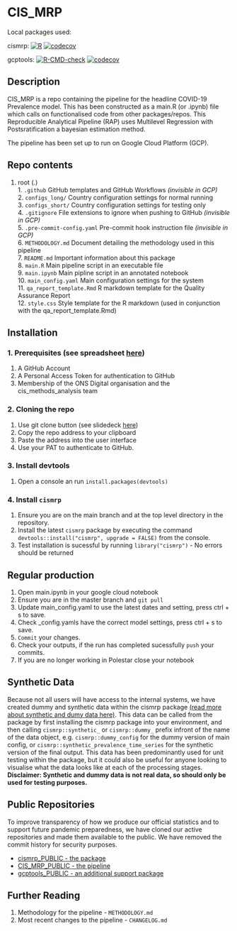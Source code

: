 # CIS_MRP

Local packages used:

cismrp:
[![R](https://github.com/ONSdigital/cismrp/actions/workflows/r.yaml/badge.svg?branch=main)](https://github.com/ONSdigital/cismrp/actions/workflows/r.yaml)
[![codecov](https://codecov.io/gh/ONSdigital/cismrp/branch/main/graph/badge.svg?token=N70MPthEj1)](https://codecov.io/gh/ONSdigital/cismrp)

gcptools:
[![R-CMD-check](https://github.com/ONSdigital/gcptools/actions/workflows/r.yml/badge.svg)](https://github.com/ONSdigital/gcptools/actions/workflows/r.yml)
[![codecov](https://codecov.io/gh/ONSdigital/gcptools/branch/main/graph/badge.svg?token=0ExPkGuzYa)](https://codecov.io/gh/ONSdigital/gcptools)

## Description

CIS_MRP is a repo containing the pipeline for the headline COVID-19 Prevalence model. This has been constructed as a main.R (or .ipynb) file which calls on functionalised code from other packages/repos. This Reproducible Analytical Pipeline (RAP) uses Multilevel Regression with Postsratification a bayesian estimation method.

The pipeline has been set up to run on Google Cloud Platform (GCP). 

## Repo contents
  
  1. root (.)<br>
    1. `.github` GitHub templates and GitHub Workflows *(invisible in GCP)*<br>
    2. `configs_long/` Country configuration settings for normal running<br>
    3. `configs_short/` Country configuration settings for testing only<br>
    4. `.gitignore` File extensions to ignore when pushing to GitHub *(invisible in GCP)*<br>
    5. `.pre-commit-config.yaml` Pre-commit hook instruction file *(invisible in GCP)*<br>
    6. `METHODOLOGY.md` Document detailing the methodology used in this pipeline<br>
    7. `README.md` Important information about this package<br>
    8. `main.R` Main pipeline script in an executable file<br>
    9. `main.ipynb` Main pipline script in an annotated notebook<br>
    10. `main_config.yaml` Main configuration settings for the system<br>
    11. `qa_report_template.Rmd` R markdown template for the Quality Assurance Report<br>
    12. `style.css` Style template for the R markdown (used in conjunction with the qa_report_template.Rmd)
   
    
## Installation
  
### 1. Prerequisites (see spreadsheet   [here](https://officenationalstatistics.sharepoint.com/:x:/r/sites/covid19/CISA_Analysis/Polestar/ProjectManagement_Audit/Polestar%20user%20access%20check.xlsx?d=w48ca63f23a9744e99a85b18a41e50f1c&csf=1&web=1&e=Umppp3))
 
 1. A GitHub Account
 2. A Personal Access Token for authentication to GitHub
 3. Membership of the ONS Digital organisation and the cis_methods_analysis team

### 2. Cloning the repo
 1. Use git clone button (see slidedeck [here](https://officenationalstatistics.sharepoint.com/:p:/r/sites/covid19/CISA_Analysis/Polestar/User_Guidance/Screenshot%20walk%20throughs.pptx?d=w6fd6a1ec9fe847848e07d962b76da5bf&csf=1&web=1&e=H1XX7g))
 2. Copy the repo address to your clipboard
 3. Paste the address into the user interface
 4. Use your PAT to authenticate to GitHub.
 
### 3. Install devtools
 1. Open a console an run `install.packages(devtools)`

### 4. Install `cismrp`
 1. Ensure you are on the main branch and at the top level directory in the repository.
 2. Install the latest `cismrp` package by executing the command `devtools::install("cismrp", upgrade = FALSE)` from the console.
 3. Test installation is sucessful by running `library("cismrp")` - No errors should be returned
 

## Regular production

 1. Open main.ipynb in your google cloud notebook
 2. Ensure you are in the master branch and `git pull`
 3. Update main_config.yaml to use the latest dates and setting, press ctrl + s to save.
 4. Check <country>_config.yamls have the correct model settings, press ctrl + s to save.
 5. `Commit` your changes.
 6. Check your outputs, if the run has completed sucessfully `push` your commits.
 7. If you are no longer working in Polestar close your notebook


## Synthetic Data

Because not all users will have access to the internal systems, we have created dummy and synthetic data within the cismrp package [(read more about synthetic and dumy data here)](https://syntheticus.ai/guide-everything-you-need-to-know-about-synthetic-data#:~:text=Synthetic%20and%20dummy%20data%20are,typically%20create%20dummy%20data%20manually). This data can be called from the package by first installing the cismrp package into your environment, and then calling `cismrp::synthetic_` or `cismrp::dummy_` prefix infront of the name of the data object, e.g. `cismrp::dummy_config` for the dummy version of main config, or `cismrp::synthetic_prevalence_time_series` for the synthetic version of the final output. This data has been predominantly used for unit testing within the package, but it could also be useful for anyone looking to visualise what the data looks like at each of the processing stages. 
<br> **Disclaimer: Synthetic and dummy data is not real data, so should only be used for testing purposes.**

## Public Repositories
To improve transparency of how we produce our official statistics and to support future pandemic preparedness, we have cloned our active repositories and made them available to the public. We have removed the commit history for security purposes. 
- [cismrp_PUBLIC - the package](https://github.com/ONSdigital/cismrp_PUBLIC)
- [CIS_MRP_PUBLIC - the pipeline](https://github.com/ONSdigital/CIS_MRP_PUBLIC)
- [gcptools_PUBLIC - an additional support package](https://github.com/ONSdigital/gcptools_PUBLIC)

## Further Reading

 1. Methodology for the pipeline - `METHODOLOGY.md`
 2. Most recent changes to the pipeline - `CHANGELOG.md`

